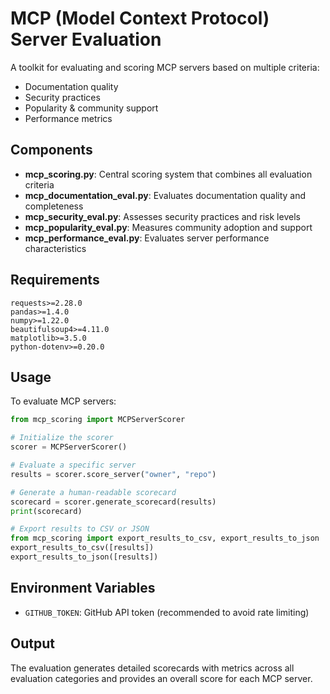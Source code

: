 # MCP (Model Context Protocol) Server Evaluation

A toolkit for evaluating and scoring MCP servers based on multiple criteria:

- Documentation quality
- Security practices
- Popularity & community support
- Performance metrics

## Components

- **mcp_scoring.py**: Central scoring system that combines all evaluation criteria
- **mcp_documentation_eval.py**: Evaluates documentation quality and completeness
- **mcp_security_eval.py**: Assesses security practices and risk levels
- **mcp_popularity_eval.py**: Measures community adoption and support
- **mcp_performance_eval.py**: Evaluates server performance characteristics

## Requirements

```
requests>=2.28.0
pandas>=1.4.0
numpy>=1.22.0
beautifulsoup4>=4.11.0
matplotlib>=3.5.0
python-dotenv>=0.20.0
```

## Usage

To evaluate MCP servers:

```python
from mcp_scoring import MCPServerScorer

# Initialize the scorer
scorer = MCPServerScorer()

# Evaluate a specific server
results = scorer.score_server("owner", "repo")

# Generate a human-readable scorecard
scorecard = scorer.generate_scorecard(results)
print(scorecard)

# Export results to CSV or JSON
from mcp_scoring import export_results_to_csv, export_results_to_json
export_results_to_csv([results])
export_results_to_json([results])
```

## Environment Variables

- `GITHUB_TOKEN`: GitHub API token (recommended to avoid rate limiting)

## Output

The evaluation generates detailed scorecards with metrics across all evaluation categories and provides an overall score for each MCP server. 